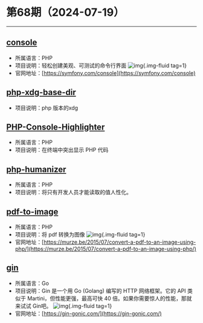 # 第68期（2024-07-19）

---
## [console](https://github.com/symfony/console)
- 所属语言：PHP
- 项目说明：轻松创建美观、可测试的命令行界面
![img](https://mirror.ghproxy.com/https://raw.githubusercontent.com/xiaoxuan6/weekly/main/docs/static/images/2024-07-19/1721364541.png){.img-fluid tag=1}
- 官网地址：[https://symfony.com/console](https://symfony.com/console)

## [php-xdg-base-dir](https://github.com/dnoegel/php-xdg-base-dir)
- 项目说明：php 版本的xdg

## [PHP-Console-Highlighter](https://github.com/JakubOnderka/PHP-Console-Highlighter)
- 所属语言：PHP
- 项目说明：在终端中突出显示 PHP 代码

## [php-humanizer](https://github.com/coduo/php-humanizer)
- 所属语言：PHP
- 项目说明：将只有开发人员才能读取的值人性化。

## [pdf-to-image](https://github.com/spatie/pdf-to-image)
- 所属语言：PHP
- 项目说明：将 pdf 转换为图像
![img](https://mirror.ghproxy.com/https://raw.githubusercontent.com/xiaoxuan6/weekly/main/docs/static/images/2024-07-19/1721389701.png){.img-fluid tag=1}
- 官网地址：[https://murze.be/2015/07/convert-a-pdf-to-an-image-using-php/](https://murze.be/2015/07/convert-a-pdf-to-an-image-using-php/)

## [gin](https://github.com/gin-gonic/gin)
- 所属语言：Go
- 项目说明：Gin 是一个用 Go (Golang) 编写的 HTTP 网络框架。它的 API 类似于 Martini，但性能更强，最高可快 40 倍。如果你需要惊人的性能，那就来试试 Gin吧。
![img](https://mirror.ghproxy.com/https://raw.githubusercontent.com/xiaoxuan6/weekly/main/docs/static/images/2024-07-19/1721389765.png){.img-fluid tag=1}
- 官网地址：[https://gin-gonic.com/](https://gin-gonic.com/)

